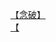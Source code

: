 [【念破】](http://tieba.baidu.com/p/1909298244?see_lz=1&pn=)   
[【](http://tieba.baidu.com/p/1908266277?see_lz=1&pn=)   
